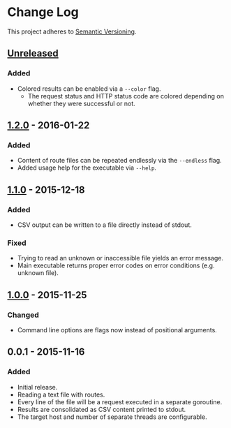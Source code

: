 # Change Log

This project adheres to [Semantic Versioning](http://semver.org/).

## [Unreleased]

### Added
- Colored results can be enabled via a `--color` flag.
  - The request status and HTTP status code are colored depending on whether they were successful or not.


## [1.2.0] - 2016-01-22

### Added
- Content of route files can be repeated endlessly via the `--endless` flag.
- Added usage help for the executable via `--help`.

## [1.1.0] - 2015-12-18

### Added
- CSV output can be written to a file directly instead of stdout.

### Fixed
- Trying to read an unknown or inaccessible file yields an error message.
- Main executable returns proper error codes on error conditions (e.g. unknown file).


## [1.0.0] - 2015-11-25

### Changed
- Command line options are flags now instead of positional arguments.


## 0.0.1 - 2015-11-16

### Added
- Initial release.
- Reading a text file with routes.
- Every line of the file will be a request executed in a separate goroutine.
- Results are consolidated as CSV content printed to stdout.
- The target host and number of separate threads are configurable.


[Unreleased]: https://github.com/christophgockel/goony/compare/1.2.0...HEAD
[1.2.0]: https://github.com/christophgockel/goony/compare/1.1.0...1.2.0
[1.1.0]: https://github.com/christophgockel/goony/compare/1.0.0...1.1.0
[1.0.0]: https://github.com/christophgockel/goony/compare/0.0.1...1.0.0

